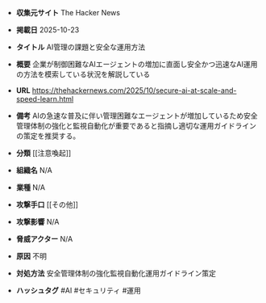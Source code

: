 - **収集元サイト**
The Hacker News

- **掲載日**
2025-10-23

- **タイトル**
AI管理の課題と安全な運用方法

- **概要**
企業が制御困難なAIエージェントの増加に直面し安全かつ迅速なAI運用の方法を模索している状況を解説している

- **URL**
https://thehackernews.com/2025/10/secure-ai-at-scale-and-speed-learn.html

- **備考**
AIの急速な普及に伴い管理困難なエージェントが増加しているため安全管理体制の強化と監視自動化が重要であると指摘し適切な運用ガイドラインの策定を推奨する。

- **分類**
[[注意喚起]]

- **組織名**
N/A

- **業種**
N/A

- **攻撃手口**
[[その他]]

- **攻撃影響**
N/A

- **脅威アクター**
N/A

- **原因**
不明

- **対処方法**
安全管理体制の強化監視自動化運用ガイドライン策定

- **ハッシュタグ**
#AI #セキュリティ #運用
